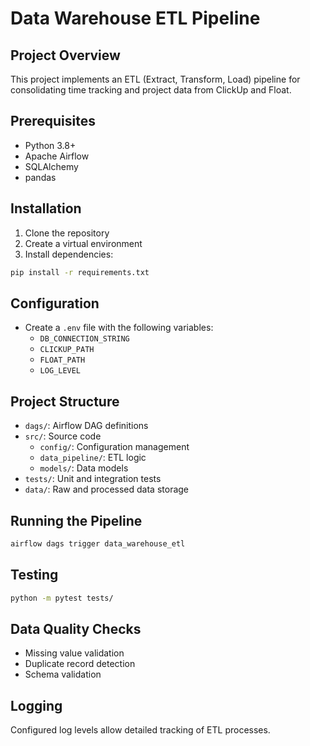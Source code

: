 # Data Warehouse ETL Pipeline

## Project Overview
This project implements an ETL (Extract, Transform, Load) pipeline for consolidating time tracking and project data from ClickUp and Float.

## Prerequisites
- Python 3.8+
- Apache Airflow
- SQLAlchemy
- pandas

## Installation
1. Clone the repository
2. Create a virtual environment
3. Install dependencies:
```bash
pip install -r requirements.txt
```

## Configuration
- Create a `.env` file with the following variables:
  - `DB_CONNECTION_STRING`
  - `CLICKUP_PATH`
  - `FLOAT_PATH`
  - `LOG_LEVEL`

## Project Structure
- `dags/`: Airflow DAG definitions
- `src/`: Source code
  - `config/`: Configuration management
  - `data_pipeline/`: ETL logic
  - `models/`: Data models
- `tests/`: Unit and integration tests
- `data/`: Raw and processed data storage

## Running the Pipeline
```bash
airflow dags trigger data_warehouse_etl
```

## Testing
```bash
python -m pytest tests/
```

## Data Quality Checks
- Missing value validation
- Duplicate record detection
- Schema validation

## Logging
Configured log levels allow detailed tracking of ETL processes.